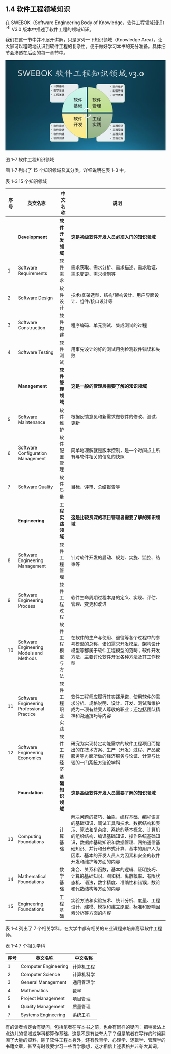 ## 1.4 软件工程领域知识

在 SWEBOK（Software Engineering Body of Knowledge，软件工程领域知识）$^{[4]}$ V3.0  版本中描述了软件工程的领域知识。

我们在这一节中并不展开讲解，只是罗列一下知识领域（Knowledge Area），让大家可以粗略地认识到软件工程的复杂性，便于做好学习本书的充分准备。具体细节会渗透在后面的每一章节中。

<img src="img/Slide9.SVG"/>

图 1-7 软件工程知识领域

图 1-7 列出了 15 个知识领域及其分类，详细说明在表 1-3 中。

表 1-3 15 个知识领域

|序号|英文名称|中文名称|说明|
|--|--|--|--|
||**Development**|**软件开发领域**|**这是初级软件开发人员必须入门的知识领域**|
|1|Software Requirements|软件需求|需求获取、需求分析、需求描述、需求验证、需求变更、需求控制等|
|2|Software Design|软件设计|技术/框架选型、结构/架构设计、用户界面设计、组件/接口设计等|
|3|Software Construction|软件构建|程序编码、单元测试、集成测试的过程|
|4|Software Testing|软件测试|用事先设计的好的测试用例检测软件错误和失败|
||**Management**|**软件管理领域**|**这是一般的管理层需要了解的知识领域**|
|5|Software Maintenance|软件维护|根据反馈意见和新需求做软件的修改、测试、更新|
|6|Software Configuration Management|软件配置管理|简单地理解就是版本控制，是一个时间点上所有与软件相关的信息的快照|
|7|Software Quality|软件质量|目标、评审、总结报告等|
||**Engineering**|**工程实践领域**|**这是比较资深的项目管理者需要了解的知识领域**|
|8|Software Engineering Management|软件工程管理|针对软件开发的启动、规划、实施、监控、结束等|
|9|Software Engineering Process|软件工程过程|软件生命周期过程本身的定义、实现、评估、管理、变更和改进|
|10|Software Engineering Models and Methods|软件工程<br>模型与方法|在软件的生产与使用、退役等各个过程中的参考模型的总称，诸如需求开发模型、架构设计模型等都属于软件工程模型的范畴；软件开发方法，主要讨论软件开发各种方法及其工作模型|
|11|Software Engineering Professional Practice|软件工程<br>职业实践|软件工程师应履行其实践承诺，使用软件的需求分析、规格说明、设计、开发、测试和维护成为一项有益受人尊敬的职业；还包括团队精神和沟通技巧等内容|
|12|Software Engineering Economics|软件工程经济|研究为实现特定功能需求的软件工程项目而提出的在技术方案、生产（开发）过程、产品或服务等方面所做的经济服务与论证、计算与比较的一门系统方法论学科|
||**Foundation**|**基础知识领域**|**这是高级软件开发人员需要了解的知识领域**|
|13|Computing Foundations|计算基础|解决问题的技巧、抽象、编程基础、编程语言的基础知识、调试工具和技术、数据结构和表示、算法和复杂度、系统的基本概念、计算机的组织结构、编译基础知识、操作系统基础知识，数据库基础知识和数据管理、网络通信基础知识、并行和分布式计算、基本的用户人为因素、基本的开发人员人为因素和安全的软件开发和维护等方面的内容|
|14|Mathematical Foundations|数学基础|集合、关系和函数，基本的逻辑、证明技巧、计算的基础知识、图和树、离散概率、有限状态机、语法，数字精度、准确性和错误，数论和代数结构等方面的内容|
|15|Engineering Foundations|工程基础|实验方法和实验技术、统计分析、度量、工程设计，建模、模拟和建立原型，标准和影响因素分析等方面的内容|

表 1-4 列出了 7 个相关学科，在大学中都有相关的专业课程来培养高级软件工程师。

表 1-4 7 个相关学科

|序号|英文名称|中文名称|
|---|---|---|
|1|Computer Engineering|计算机工程|
|2|Computer Science|计算机科学|
|3|General Management|通用管理学|
|4|Mathematics|数学|
|5|Project Management|项目管理|
|6|Quality Management|质量管理|
|7|Systems Engineering|系统工程|

有的读者肯定会有疑问，包括笔者在写本书之前，也会有同样的疑问：把稍微沾上点边儿的领域或学科都算作基础，这是不是有些夸大了？但是笔者在写作的时候翻阅了大量的资料，除了软件工程本身外，还有教育学、心理学、逻辑学、管理学的书籍文章，甚至有时候要学习一些哲学思想，这才相信上述表格并非夸大其词。
